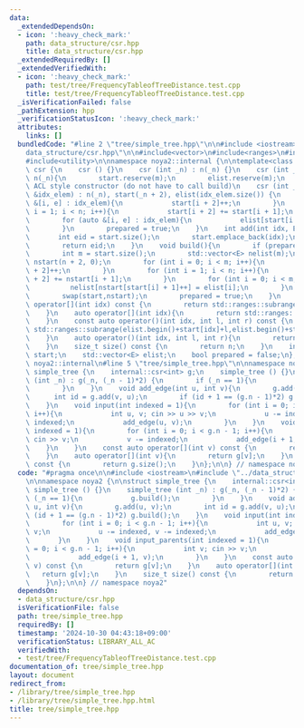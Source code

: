 ```yaml
---
data:
  _extendedDependsOn:
  - icon: ':heavy_check_mark:'
    path: data_structure/csr.hpp
    title: data_structure/csr.hpp
  _extendedRequiredBy: []
  _extendedVerifiedWith:
  - icon: ':heavy_check_mark:'
    path: test/tree/FrequencyTableofTreeDistance.test.cpp
    title: test/tree/FrequencyTableofTreeDistance.test.cpp
  _isVerificationFailed: false
  _pathExtension: hpp
  _verificationStatusIcon: ':heavy_check_mark:'
  attributes:
    links: []
  bundledCode: "#line 2 \"tree/simple_tree.hpp\"\n\n#include <iostream>\n#line 2 \"\
    data_structure/csr.hpp\"\n\n#include<vector>\n#include<ranges>\n#include<cassert>\n\
    #include<utility>\n\nnamespace noya2::internal {\n\ntemplate<class E>\nstruct\
    \ csr {\n    csr () {}\n    csr (int _n) : n(_n) {}\n    csr (int _n, int m) :\
    \ n(_n){\n        start.reserve(m);\n        elist.reserve(m);\n    }\n    //\
    \ ACL style constructor (do not have to call build)\n    csr (int _n, const std::vector<std::pair<int,E>>\
    \ &idx_elem) : n(_n), start(_n + 2), elist(idx_elem.size()) {\n        for (auto\
    \ &[i, e] : idx_elem){\n            start[i + 2]++;\n        }\n        for (int\
    \ i = 1; i < n; i++){\n            start[i + 2] += start[i + 1];\n        }\n\
    \        for (auto &[i, e] : idx_elem){\n            elist[start[i + 1]++] = e;\n\
    \        }\n        prepared = true;\n    }\n    int add(int idx, E elem){\n \
    \       int eid = start.size();\n        start.emplace_back(idx);\n        elist.emplace_back(elem);\n\
    \        return eid;\n    }\n    void build(){\n        if (prepared) return ;\n\
    \        int m = start.size();\n        std::vector<E> nelist(m);\n        std::vector<int>\
    \ nstart(n + 2, 0);\n        for (int i = 0; i < m; i++){\n            nstart[start[i]\
    \ + 2]++;\n        }\n        for (int i = 1; i < n; i++){\n            nstart[i\
    \ + 2] += nstart[i + 1];\n        }\n        for (int i = 0; i < m; i++){\n  \
    \          nelist[nstart[start[i] + 1]++] = elist[i];\n        }\n        swap(elist,nelist);\n\
    \        swap(start,nstart);\n        prepared = true;\n    }\n    const auto\
    \ operator[](int idx) const {\n        return std::ranges::subrange(elist.begin()+start[idx],elist.begin()+start[idx+1]);\n\
    \    }\n    auto operator[](int idx){\n        return std::ranges::subrange(elist.begin()+start[idx],elist.begin()+start[idx+1]);\n\
    \    }\n    const auto operator()(int idx, int l, int r) const {\n        return\
    \ std::ranges::subrange(elist.begin()+start[idx]+l,elist.begin()+start[idx]+r);\n\
    \    }\n    auto operator()(int idx, int l, int r){\n        return std::ranges::subrange(elist.begin()+start[idx]+l,elist.begin()+start[idx]+r);\n\
    \    }\n    size_t size() const {\n        return n;\n    }\n    int n;\n    std::vector<int>\
    \ start;\n    std::vector<E> elist;\n    bool prepared = false;\n};\n\n} // namespace\
    \ noya2::internal\n#line 5 \"tree/simple_tree.hpp\"\n\nnamespace noya2 {\n\nstruct\
    \ simple_tree {\n    internal::csr<int> g;\n    simple_tree () {}\n    simple_tree\
    \ (int _n) : g(_n, (_n - 1)*2) {\n        if (_n == 1){\n            g.build();\n\
    \        }\n    }\n    void add_edge(int u, int v){\n        g.add(u, v);\n  \
    \      int id = g.add(v, u);\n        if (id + 1 == (g.n - 1)*2) g.build();\n\
    \    }\n    void input(int indexed = 1){\n        for (int i = 0; i < g.n - 1;\
    \ i++){\n            int u, v; cin >> u >> v;\n            u -= indexed, v -=\
    \ indexed;\n            add_edge(u, v);\n        }\n    }\n    void input_parents(int\
    \ indexed = 1){\n        for (int i = 0; i < g.n - 1; i++){\n            int v;\
    \ cin >> v;\n            v -= indexed;\n            add_edge(i + 1, v);\n    \
    \    }\n    }\n    const auto operator[](int v) const {\n        return g[v];\n\
    \    }\n    auto operator[](int v){\n        return g[v];\n    }\n    size_t size()\
    \ const {\n        return g.size();\n    }\n};\n\n} // namespace noya2\n"
  code: "#pragma once\n\n#include <iostream>\n#include \"../data_structure/csr.hpp\"\
    \n\nnamespace noya2 {\n\nstruct simple_tree {\n    internal::csr<int> g;\n   \
    \ simple_tree () {}\n    simple_tree (int _n) : g(_n, (_n - 1)*2) {\n        if\
    \ (_n == 1){\n            g.build();\n        }\n    }\n    void add_edge(int\
    \ u, int v){\n        g.add(u, v);\n        int id = g.add(v, u);\n        if\
    \ (id + 1 == (g.n - 1)*2) g.build();\n    }\n    void input(int indexed = 1){\n\
    \        for (int i = 0; i < g.n - 1; i++){\n            int u, v; cin >> u >>\
    \ v;\n            u -= indexed, v -= indexed;\n            add_edge(u, v);\n \
    \       }\n    }\n    void input_parents(int indexed = 1){\n        for (int i\
    \ = 0; i < g.n - 1; i++){\n            int v; cin >> v;\n            v -= indexed;\n\
    \            add_edge(i + 1, v);\n        }\n    }\n    const auto operator[](int\
    \ v) const {\n        return g[v];\n    }\n    auto operator[](int v){\n     \
    \   return g[v];\n    }\n    size_t size() const {\n        return g.size();\n\
    \    }\n};\n\n} // namespace noya2"
  dependsOn:
  - data_structure/csr.hpp
  isVerificationFile: false
  path: tree/simple_tree.hpp
  requiredBy: []
  timestamp: '2024-10-30 04:43:18+09:00'
  verificationStatus: LIBRARY_ALL_AC
  verifiedWith:
  - test/tree/FrequencyTableofTreeDistance.test.cpp
documentation_of: tree/simple_tree.hpp
layout: document
redirect_from:
- /library/tree/simple_tree.hpp
- /library/tree/simple_tree.hpp.html
title: tree/simple_tree.hpp
---
```

